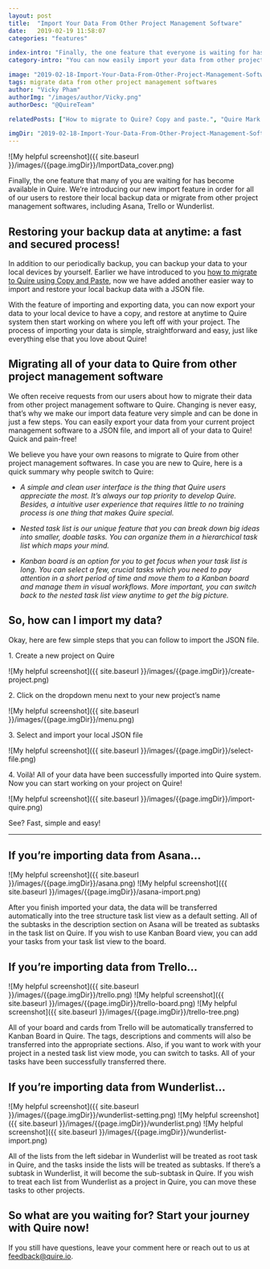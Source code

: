```yaml
---
layout: post
title:  "Import Your Data From Other Project Management Software"
date:   2019-02-19 11:58:07
categories: "features"

index-intro: "Finally, the one feature that everyone is waiting for has become available in Quire. We’re introducing our new import feature in order for all of our users to restore their local backup data or migrate from other project management softwares, including Asana, Trello or Wunderlist."
category-intro: "You can now easily import your data from other project management softwares to Quire."

image: "2019-02-18-Import-Your-Data-From-Other-Project-Management-Software/ImportData_cover.png"
tags: migrate data from other project management softwares
author: "Vicky Pham"
authorImg: "/images/author/Vicky.png"
authorDesc: "@QuireTeam"

relatedPosts: ["How to migrate to Quire? Copy and paste.", "Quire Mark III: Nested Tasks Meets Board"]

imgDir: "2019-02-18-Import-Your-Data-From-Other-Project-Management-Software"
---
```



![My helpful screenshot]({{ site.baseurl }}/images/{{page.imgDir}}/ImportData_cover.png)

Finally, the one feature that many of you are waiting for has become available in Quire. We’re introducing our new import feature in order for all of our users to restore their local backup data or migrate from other project management softwares, including Asana, Trello or Wunderlist. 

## Restoring your backup data at anytime: a fast and secured process!
 
In addition to our periodically backup, you can backup your data to your local devices by yourself. Earlier we have introduced to you [how to migrate to Quire using Copy and Paste](https://quire.io/blog/p/How-to-migrate-to-Quire-Copy-and-paste.html#comment-4326152120), now we have added another easier way to import and restore your local backup data with a JSON file.
 
With the feature of importing and exporting data, you can now export your data to your local device to have a copy, and restore at anytime to Quire system then start working on where you left off with your project. The process of importing your data is simple, straightforward and easy, just like everything else that you love about Quire!
 
## Migrating all of your data to Quire from other project management software
 
We often receive requests from our users about how to migrate their data from other project management software to Quire. Changing is never easy, that’s why we make our import data feature very simple and can be done in just a few steps. You can easily export your data from your current project management software to a JSON file, and import all of your data to Quire! Quick and pain-free!
 
We believe you have your own reasons to migrate to Quire from other project management softwares. In case you are new to Quire, here is a quick summary why people switch to Quire:

* *A simple and clean user interface is the thing that Quire users appreciate the most. It’s always our top priority to develop Quire. Besides, a intuitive user experience that requires little to no training process is one thing that makes Quire special.* 

* *Nested task list is our unique feature that you can break down big ideas into smaller, doable tasks. You can organize them in a hierarchical task list which maps your mind.*

* *Kanban board is an option for you to get focus when your task list is long. You can select a few, crucial tasks which you need to pay attention in a short period of time and move them to a Kanban board and manage them in visual workflows. More important, you can switch back to the nested task list view anytime to get the big picture.*

## So, how can I import my data?
 
Okay, here are few simple steps that you can follow to import the JSON file.
 
1\. Create a new project on Quire

![My helpful screenshot]({{ site.baseurl }}/images/{{page.imgDir}}/create-project.png)

2\. Click on the dropdown menu next to your new project’s name

![My helpful screenshot]({{ site.baseurl }}/images/{{page.imgDir}}/menu.png)

3\. Select and import your local JSON file

![My helpful screenshot]({{ site.baseurl }}/images/{{page.imgDir}}/select-file.png)

4\. Voilà! All of your data have been successfully imported into Quire system. Now you can start working on your project on Quire!

![My helpful screenshot]({{ site.baseurl }}/images/{{page.imgDir}}/import-quire.png)

See? Fast, simple and easy!


---
 
## If you’re importing data from Asana…

![My helpful screenshot]({{ site.baseurl }}/images/{{page.imgDir}}/asana.png)
![My helpful screenshot]({{ site.baseurl }}/images/{{page.imgDir}}/asana-import.png)

After you finish imported your data, the data will be transferred automatically into the tree structure task list view as a default setting. All of the subtasks in the description section on Asana will be treated as subtasks in the task list on Quire. If you wish to use Kanban Board view, you can add your tasks from your task list view to the board.
 
## If you’re importing data from Trello…

![My helpful screenshot]({{ site.baseurl }}/images/{{page.imgDir}}/trello.png)
![My helpful screenshot]({{ site.baseurl }}/images/{{page.imgDir}}/trello-board.png)
![My helpful screenshot]({{ site.baseurl }}/images/{{page.imgDir}}/trello-tree.png)

All of your board and cards from Trello will be automatically transferred to Kanban Board in Quire. The tags, descriptions and comments will also be transferred into the appropriate sections. Also, if you want to work with your project in a nested task list view mode, you can switch to tasks. All of your tasks have been successfully transferred there.
 
## If you’re importing data from Wunderlist…

![My helpful screenshot]({{ site.baseurl }}/images/{{page.imgDir}}/wunderlist-setting.png)
![My helpful screenshot]({{ site.baseurl }}/images/{{page.imgDir}}/wunderlist.png)
![My helpful screenshot]({{ site.baseurl }}/images/{{page.imgDir}}/wunderlist-import.png)

All of the lists from the left sidebar in Wunderlist will be treated as root task in Quire, and the tasks inside the lists will be treated as subtasks. If there’s a subtask in Wunderlist, it will become the sub-subtask in Quire. If you wish to treat each list from Wunderlist as a project in Quire, you can move these tasks to other projects.
 
## So what are you waiting for? Start your journey with Quire now!
 
If you still have questions, leave your comment here or reach out to us at feedback@quire.io.


[jekyll]:      http://jekyllrb.com
[jekyll-gh]:   https://github.com/jekyll/jekyll
[jekyll-help]: https://github.com/jekyll/jekyll-help
